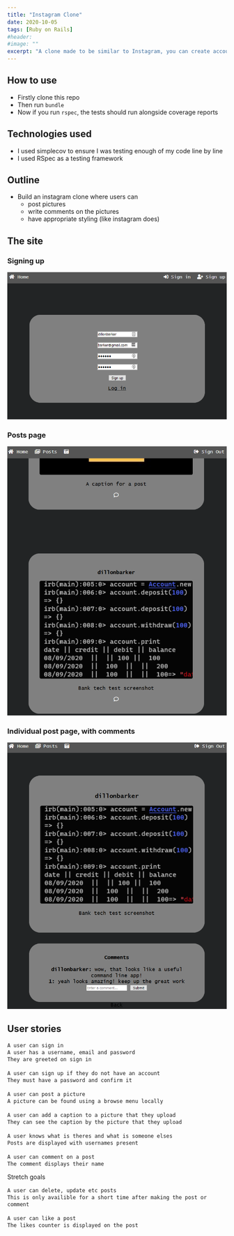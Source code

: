 ```yaml
---
title: "Instagram Clone"
date: 2020-10-05
tags: [Ruby on Rails]
#header:
#image: ""
excerpt: "A clone made to be similar to Instagram, you can create account and upload pictures with captions. Comment on these pictures and interact with each other."
---
```


## How to use
* Firstly clone this repo
* Then run `bundle`
* Now if you run `rspec`, the tests should run alongside coverage reports

## Technologies used
* I used simplecov to ensure I was testing enough of my code line by line
* I used RSpec as a testing framework

## Outline
* Build an instagram clone where users can
  * post pictures
  * write comments on the pictures
  * have appropriate styling (like instagram does)

## The site
### Signing up
![sign up](../images/instagram/sign_up.png)

### Posts page
![posts](../images/instagram/posts.png)

### Individual post page, with comments
![post](../images/instagram/post.png)

## User stories
```
A user can sign in
A user has a username, email and password
They are greeted on sign in

A user can sign up if they do not have an account
They must have a password and confirm it

A user can post a picture
A picture can be found using a browse menu locally

A user can add a caption to a picture that they upload
They can see the caption by the picture that they upload

A user knows what is theres and what is someone elses
Posts are displayed with usernames present

A user can comment on a post
The comment displays their name
```

Stretch goals
```
A user can delete, update etc posts
This is only availible for a short time after making the post or comment

A user can like a post
The likes counter is displayed on the post
```
